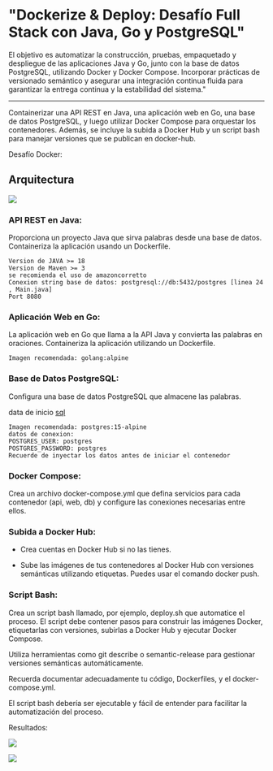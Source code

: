 # "Dockerize & Deploy: Desafío Full Stack con Java, Go y PostgreSQL"

El objetivo es automatizar la construcción, pruebas, empaquetado y despliegue de las aplicaciones Java y Go, junto con la base de datos PostgreSQL, utilizando Docker y Docker Compose. Incorporar prácticas de versionado semántico y asegurar una integración continua fluida para garantizar la entrega continua y la estabilidad del sistema."

---

Containerizar una API REST en Java, una aplicación web en Go, una base de datos PostgreSQL, y luego utilizar Docker Compose para orquestar los contenedores. Además, se incluye la subida a Docker Hub y un script bash para manejar versiones que se publican en docker-hub.

Desafío Docker:

## Arquitectura 

![](../assets/1.png)

### API REST en Java:

Proporciona un proyecto Java que sirva palabras desde una base de datos. Containeriza la aplicación usando un Dockerfile.
```
Version de JAVA >= 18
Version de Maven >= 3
se recomienda el uso de amazoncorretto
Conexion string base de datos: postgresql://db:5432/postgres [linea 24 , Main.java]
Port 8080
```

### Aplicación Web en Go:

La aplicación web en Go que llama a la API Java y convierta las palabras en oraciones. Containeriza la aplicación utilizando un Dockerfile.

```
Imagen recomendada: golang:alpine
```

### Base de Datos PostgreSQL:

Configura una base de datos PostgreSQL que almacene las palabras.

data de inicio [sql](./db/words.sql)

```
Imagen recomendada: postgres:15-alpine
datos de conexion:
POSTGRES_USER: postgres
POSTGRES_PASSWORD: postgres
Recuerde de inyectar los datos antes de iniciar el contenedor
```

### Docker Compose:

Crea un archivo docker-compose.yml que defina servicios para cada contenedor (api, web, db) y configure las conexiones necesarias entre ellos.

### Subida a Docker Hub:

- Crea cuentas en Docker Hub si no las tienes.

- Sube las imágenes de tus contenedores al Docker Hub con versiones semánticas utilizando etiquetas. Puedes usar el comando docker push.

### Script Bash:

Crea un script bash llamado, por ejemplo, deploy.sh que automatice el proceso.
El script debe contener pasos para construir las imágenes Docker, etiquetarlas con versiones, subirlas a Docker Hub y ejecutar Docker Compose.

Utiliza herramientas como git describe o semantic-release para gestionar versiones semánticas automáticamente.

Recuerda documentar adecuadamente tu código, Dockerfiles, y el docker-compose.yml. 

El script bash debería ser ejecutable y fácil de entender para facilitar la automatización del proceso.

Resultados:

![](../assets/2.png)

![](../assets/3.png)


